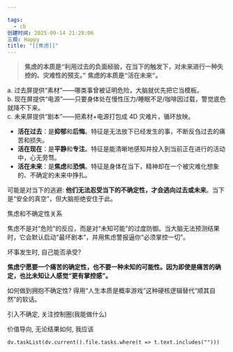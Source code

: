 ```yaml
---

tags:
  - cb
创建时间: 2025-09-14 21:20:06
三观: Happy
title: "[[焦虑]]"
---
```




> **焦虑的本质是“利用过去的负面经验，在当下的触发下，对未来进行一种失控的、灾难性的预支。”**
> **焦虑的本质是“活在未来”。**



a. 过去屏提供“素材”——哪类事曾被证明危险，大脑就优先把它当模板。  
b. 现在屏提供“电源”——只要身体处在慢性压力/睡眠不足/咖啡因过载，警觉底色就降不下来。  
c. 未来屏提供“剧本”——把素材+电源打包成 4D 灾难片，循环放映。


- **活在过去**：是**抑郁**和**后悔**。特征是无法放下已经发生的事，不断反刍过去的痛苦和损失。
- **活在现在**：是**平静**和**专注**。特征是能清晰地感知并投入到当前正在进行的活动中，心无旁骛。
- **活在未来**：是**焦虑**和**恐惧**。特征是身体在当下，精神却在一个被灾难化想象的、不确定的未来中挣扎。


可能是对当下的逃避: **他们无法忍受当下的不确定性，才会逃向过去或未来**。当下是“安全的真空”，但大脑拒绝安住于此。


焦虑和不确定性关系

焦虑不是对“危险”的反应，而是对“未知可能”的过度防御。当大脑无法预测结果时，它会默认启动“最坏剧本”，并用焦虑警报逼你“必须掌控一切”。




坏事发生时, 自己能否承受? 

**焦虑宁愿要一个痛苦的确定性，也不要一种未知的可能性。因为即使是痛苦的确定，也比未知让人感觉“更有掌控感”。**





如何做到拥抱不确定性? 
得用“人生本质是概率游戏”这种硬核逻辑替代“顺其自然”的软话。



引入不确定, 
关注控制圈(我能做什么)

价值导向, 无论结果如何, 我应该


```dataviewjs
dv.taskList(dv.current().file.tasks.where(t => t.text.includes("")))
```

